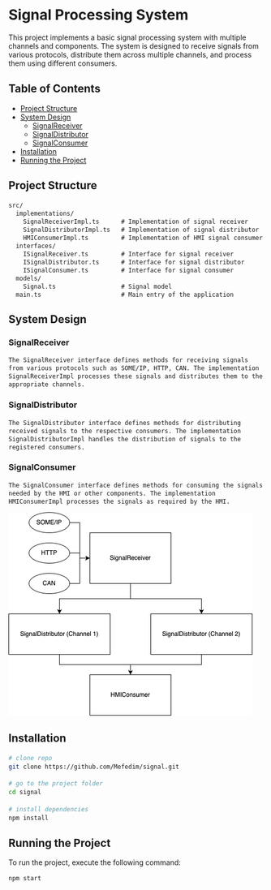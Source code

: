 # Signal Processing System

This project implements a basic signal processing system with multiple channels and components. The system is designed to receive signals from various protocols, distribute them across multiple channels, and process them using different consumers.

## Table of Contents

- [Project Structure](#project-structure)
- [System Design](#system-design)
    - [SignalReceiver](#signalreceiver)
    - [SignalDistributor](#signaldistributor)
    - [SignalConsumer](#signalconsumer)
- [Installation](#installation)
- [Running the Project](#running-the-project)

## Project Structure

```plaintext
src/
  implementations/
    SignalReceiverImpl.ts      # Implementation of signal receiver
    SignalDistributorImpl.ts   # Implementation of signal distributor
    HMIConsumerImpl.ts         # Implementation of HMI signal consumer
  interfaces/
    ISignalReceiver.ts         # Interface for signal receiver
    ISignalDistributor.ts      # Interface for signal distributor
    ISignalConsumer.ts         # Interface for signal consumer
  models/
    Signal.ts                  # Signal model
  main.ts                      # Main entry of the application
```

## System Design

### SignalReceiver
    The SignalReceiver interface defines methods for receiving signals from various protocols such as SOME/IP, HTTP, CAN. The implementation SignalReceiverImpl processes these signals and distributes them to the appropriate channels.

### SignalDistributor
    The SignalDistributor interface defines methods for distributing received signals to the respective consumers. The implementation SignalDistributorImpl handles the distribution of signals to the registered consumers.

### SignalConsumer
    The SignalConsumer interface defines methods for consuming the signals needed by the HMI or other components. The implementation HMIConsumerImpl processes the signals as required by the HMI.

![Название блок-схемы](./assets/signal.png)

## Installation
```bash
# clone repo
git clone https://github.com/Mefedim/signal.git

# go to the project folder
cd signal

# install dependencies
npm install
```

## Running the Project
  To run the project, execute the following command:
```bash
npm start
```